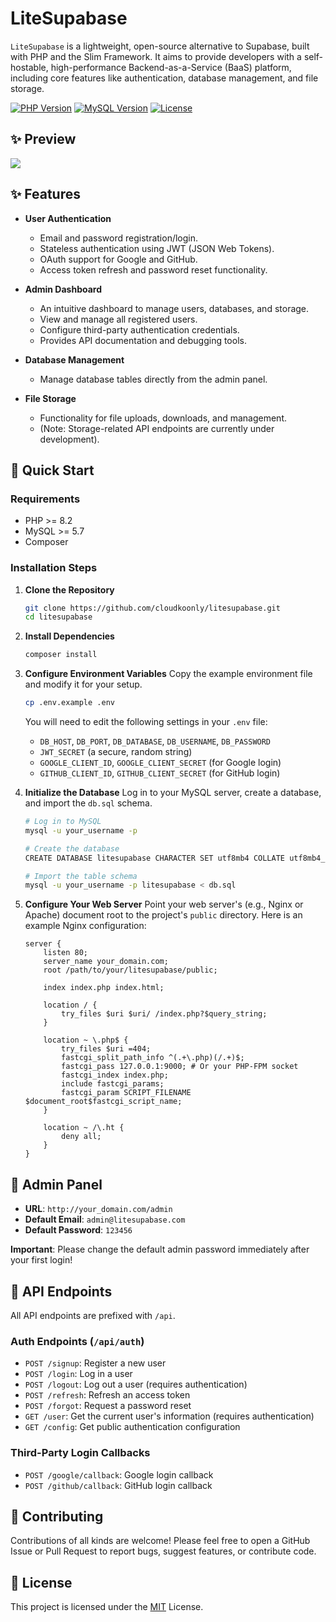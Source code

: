 # LiteSupabase

`LiteSupabase` is a lightweight, open-source alternative to Supabase, built with PHP and the Slim Framework. It aims to provide developers with a self-hostable, high-performance Backend-as-a-Service (BaaS) platform, including core features like authentication, database management, and file storage.

[![PHP Version](https://img.shields.io/badge/PHP-%3E%3D8.2-blue.svg)](https://php.net)
[![MySQL Version](https://img.shields.io/badge/MySQL-%3E%3D5.7-blue.svg)](https://www.mysql.com)
[![License](https://img.shields.io/badge/license-MIT-green.svg)](https://opensource.org/licenses/MIT)

## ✨ Preview

![](https://cdn2.koonly.com/images/2025-05-20/litesupabase-20250520-151449_450.webp)

## ✨ Features

- **User Authentication**
  - Email and password registration/login.
  - Stateless authentication using JWT (JSON Web Tokens).
  - OAuth support for Google and GitHub.
  - Access token refresh and password reset functionality.

- **Admin Dashboard**
  - An intuitive dashboard to manage users, databases, and storage.
  - View and manage all registered users.
  - Configure third-party authentication credentials.
  - Provides API documentation and debugging tools.

- **Database Management**
  - Manage database tables directly from the admin panel.

- **File Storage**
  - Functionality for file uploads, downloads, and management.
  - (Note: Storage-related API endpoints are currently under development).

## 🚀 Quick Start

### Requirements
- PHP >= 8.2
- MySQL >= 5.7
- Composer

### Installation Steps

1.  **Clone the Repository**
    ```bash
    git clone https://github.com/cloudkoonly/litesupabase.git
    cd litesupabase
    ```

2.  **Install Dependencies**
    ```bash
    composer install
    ```

3.  **Configure Environment Variables**
    Copy the example environment file and modify it for your setup.
    ```bash
    cp .env.example .env
    ```
    You will need to edit the following settings in your `.env` file:
    - `DB_HOST`, `DB_PORT`, `DB_DATABASE`, `DB_USERNAME`, `DB_PASSWORD`
    - `JWT_SECRET` (a secure, random string)
    - `GOOGLE_CLIENT_ID`, `GOOGLE_CLIENT_SECRET` (for Google login)
    - `GITHUB_CLIENT_ID`, `GITHUB_CLIENT_SECRET` (for GitHub login)

4.  **Initialize the Database**
    Log in to your MySQL server, create a database, and import the `db.sql` schema.
    ```bash
    # Log in to MySQL
    mysql -u your_username -p

    # Create the database
    CREATE DATABASE litesupabase CHARACTER SET utf8mb4 COLLATE utf8mb4_unicode_ci;

    # Import the table schema
    mysql -u your_username -p litesupabase < db.sql
    ```

5.  **Configure Your Web Server**
    Point your web server's (e.g., Nginx or Apache) document root to the project's `public` directory. Here is an example Nginx configuration:

    ```nginx
    server {
        listen 80;
        server_name your_domain.com;
        root /path/to/your/litesupabase/public;

        index index.php index.html;

        location / {
            try_files $uri $uri/ /index.php?$query_string;
        }

        location ~ \.php$ {
            try_files $uri =404;
            fastcgi_split_path_info ^(.+\.php)(/.+)$;
            fastcgi_pass 127.0.0.1:9000; # Or your PHP-FPM socket
            fastcgi_index index.php;
            include fastcgi_params;
            fastcgi_param SCRIPT_FILENAME $document_root$fastcgi_script_name;
        }

        location ~ /\.ht {
            deny all;
        }
    }
    ```

## 🔑 Admin Panel

- **URL**: `http://your_domain.com/admin`
- **Default Email**: `admin@litesupabase.com`
- **Default Password**: `123456`

**Important**: Please change the default admin password immediately after your first login!

## 📖 API Endpoints

All API endpoints are prefixed with `/api`.

### Auth Endpoints (`/api/auth`)

- `POST /signup`: Register a new user
- `POST /login`: Log in a user
- `POST /logout`: Log out a user (requires authentication)
- `POST /refresh`: Refresh an access token
- `POST /forgot`: Request a password reset
- `GET /user`: Get the current user's information (requires authentication)
- `GET /config`: Get public authentication configuration

### Third-Party Login Callbacks

- `POST /google/callback`: Google login callback
- `POST /github/callback`: GitHub login callback

## 🤝 Contributing

Contributions of all kinds are welcome! Please feel free to open a GitHub Issue or Pull Request to report bugs, suggest features, or contribute code.

## 📄 License

This project is licensed under the [MIT](LICENSE) License.
